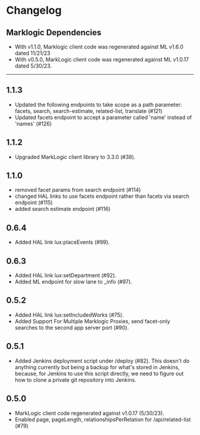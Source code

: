 # Changelog

## Marklogic Dependencies
- With v1.1.0, Marklogic client code was regenerated against ML v1.6.0 dated 11/21/23
- With v0.5.0, MarkLogic client code was regenerated against ML v1.0.17 dated 5/30/23.

---

## 1.1.3
- Updated the following endpoints to take scope as a path parameter: facets, search, search-estimate, related-list, translate (#121)
- Updated facets endpoint to accept a parameter called 'name' instead of 'names' (#126)

## 1.1.2
- Upgraded MarkLogic client library to 3.3.0 (#38).

## 1.1.0
- removed facet params from search endpoint (#114)
- changed HAL links to use facets endpoint rather than facets via search endpoint (#115)
- added search estimate endpoint (#116)


## 0.6.4
- Added HAL link lux:placeEvents (#99).

## 0.6.3
- Added HAL link lux:setDepartment (#92).
- Added ML endpoint for slow lane to _info (#97).

## 0.5.2
- Added HAL link lux:setIncludedWorks (#75).
- Added Support For Multiple Marklogic Proxies, send facet-only searches to the second app server port (#90).

## 0.5.1
- Added Jenkins deployment script under /deploy (#82).
  This doesn't do anything currently but being a backup for what's stored in
  Jenkins, because, for Jenkins to use this script directly, we need to
  figure out how to clone a private git repository into Jenkins.

## 0.5.0
- MarkLogic client code regenerated against v1.0.17 (5/30/23).
- Enabled page, pageLength, relationshipsPerRelation for /api/related-list (#79)
